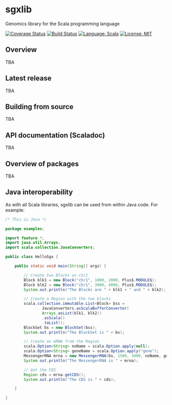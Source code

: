 # sgxlib
Genomics library for the Scala programming language

[![Coverage Status](https://coveralls.io/repos/github/pamelarussell/sgxlib/badge.svg?branch=master)](https://coveralls.io/github/pamelarussell/sgxlib?branch=master)
[![Build Status](https://travis-ci.org/pamelarussell/sgxlib.svg?branch=master)](https://travis-ci.org/pamelarussell/sgxlib)
[![Language: Scala](https://img.shields.io/badge/language-scala-blue.svg)](https://www.scala-lang.org/)
[![License: MIT](https://img.shields.io/badge/License-MIT-red.svg)](https://opensource.org/licenses/MIT)

## Overview

TBA

## Latest release

TBA

## Building from source

TBA

## API documentation (Scaladoc)

TBA

## Overview of packages

TBA

## Java interoperability

As with all Scala libraries, sgxlib can be used from within Java code. For example:

```java
/* This is Java */

package examples;

import feature.*;
import java.util.Arrays;
import scala.collection.JavaConverters;

public class HelloSgx {

    public static void main(String[] args) {

        // Create two Blocks on chr1
        Block blk1 = new Block("chr1", 1000, 2000, Plus$.MODULE$);
        Block blk2 = new Block("chr1", 3000, 4000, Plus$.MODULE$);
        System.out.println("The Blocks are " + blk1 + " and " + blk2);

        // Create a Region with the two blocks
        scala.collection.immutable.List<Block> bss =
                JavaConverters.asScalaBufferConverter(
                Arrays.asList(blk1, blk2))
                .asScala()
                .toList();
        BlockSet bs = new BlockSet(bss);
        System.out.println("The BlockSet is " + bs);

        // Create an mRNA from the Region
        scala.Option<String> noName = scala.Option.apply(null);
        scala.Option<String> geneName = scala.Option.apply("gene");
        MessengerRNA mrna = new MessengerRNA(bs, 1500, 3400, noName, geneName);
        System.out.println("The MessengerRNA is " + mrna);

        // Get the CDS
        Region cds = mrna.getCDS();
        System.out.println("The CDS is " + cds);

    }

}
```
